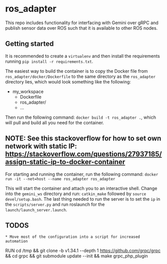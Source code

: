 # ros_adapter

This repo includes functionality for interfacing with Gemini over gRPC and publish 
sensor data over ROS such that it is available to other ROS nodes.

## Getting started

It is recommended to create a `virtualenv` and then install the requirements 
running `pip install -r requirements.txt`.

The easiest way to build the container is to copy the Docker file from 
`ros_adapter/docker/Dockerfile` to the same directory as the 
`ros_adapter` directory lies, which would look something like the following:

* my_workspace
    - Dockerfile
    - ros_adapter/
    - ...

Then run the following command: `docker build -t ros_adapter .`, which will pull and build 
all you need for the container.

## NOTE: See this stackoverflow for how to set own network with static IP: https://stackoverflow.com/questions/27937185/assign-static-ip-to-docker-container

For starting and running the container, run the following command: 
`docker run -it --net=host --name ros_adapter ros_adapter`


This will start the container and attach you to an interactive shell.
Change into the `gemini_ws` directory and run: `catkin_make` followed by
`source devel/setup.bash`. The last thing needed to run the server
is to set the `ip` in the `scripts/server.py` and run roslaunch for
the `launch/launch_server.launch`.


## TODOS

    * Move most of the configuration into a script for increased automation

RUN cd /tmp && git clone -b v1.34.1 --depth 1 https://github.com/grpc/grpc && cd grpc && git submodule update --init && make grpc_php_plugin
